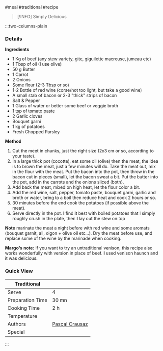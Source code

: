 #meal #traditional #recipe

> [!INFO]
> Simply Delicious

:::two-columns-plain

### Details
**Ingredients**

- 1 Kg of beef (any stew variety, gite, giguilette macreuse, jumeau etc)
- 1 Tbsp of oil (I use olive)
- 50 g Butter
- 1 Carrot
- 2 Onions
- Some flour (2-3 Tbsp or so)
- 1-2 Bottle of red wine (corse/not too light, but take a good wine)
- A small stab of bacon or 2-3 "thick" strips of bacon
- Salt & Pepper
- 1 Glass of water or better some beef or veggie broth
- 1 tsp of tomato paste
- 2 Garlic cloves
- Bouquet garni
- 1 kg of potatoes
- Fresh Chopped Parsley


**Method**

1. Cut the meet in chunks, just the right size (2x3 cm or so, according to your taste).
2. In a large thick pot (cocotte), eat some oil (olive) then the meat, the idea is to brown the meat, just a few minutes will do. Take the meat out, mix in the flour with the meat. Put the bacon into the pot, then throw in the bacon cut in pieces (small), let the bacon sweat a bit. Put the butter into the pot, add in the carrots and the onions sliced (both).
3. Add back the meat, mixed on high heat, let the flour color a bit.
4. Add the red wine, salt, pepper, tomato paste, bouquet garni, garlic and broth or water, bring to a boil then reduce heat and cook 2 hours or so.
5. 30 minutes before the end cook the potatoes (if possible above the meat).
6. Serve directly in the pot. I find it best with boiled potatoes that I simply roughly crush in the plate, then I lay out the stew on top

**Note** marinate the meat a night before with red wine and some aromats (bouquet garnit, ail, oigon + olive oil etc...). Dry the meat before use, and replace some of the wine by the marinade when cooking.

**Margo's note:** If you want to try an untraditional venison, this recipe also works wonderfully with version in place of beef. I used venison haunch and it was delicious.



### Quick View
| Traditional      |                                                |
| ---------------- | ---------------------------------------------- |
| Serve            | 4                                              |
| Preparation Time | 30 mn                                          |
| Cooking Time     | 2 h                                            |
| Temperature      |                                                |
| Authors          | [Pascal Crausaz](mailto:pascal@askpascal.com)  |
| Special          |                                                |

:::

